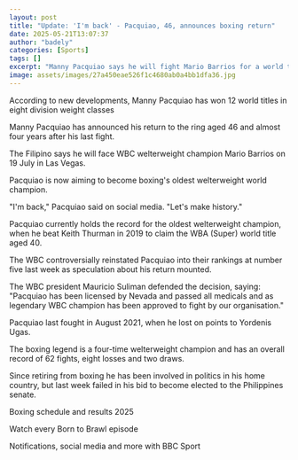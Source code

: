 ```yaml
---
layout: post
title: "Update: 'I'm back' - Pacquiao, 46, announces boxing return"
date: 2025-05-21T13:07:37
author: "badely"
categories: [Sports]
tags: []
excerpt: "Manny Pacquiao says he will fight Mario Barrios for a world title on 19 July in Las Vegas."
image: assets/images/27a450eae526f1c4680ab0a4bb1dfa36.jpg
---
```


According to new developments, Manny Pacquiao has won 12 world titles in eight division weight classes

Manny Pacquiao has announced his return to the ring aged 46 and almost four years after his last fight.

The Filipino says he will face WBC welterweight champion Mario Barrios on 19 July in Las Vegas.

Pacquiao is now aiming to become boxing's oldest welterweight world champion.

"I'm back," Pacquiao said on social media. "Let's make history."

Pacquiao currently holds the record for the oldest welterweight champion, when he beat Keith Thurman in 2019 to claim the WBA (Super) world title aged 40.

The WBC controversially reinstated Pacquiao into their rankings at number five last week as speculation about his return mounted.

The WBC president Mauricio Suliman defended the decision, saying: "Pacquiao has been licensed by Nevada and passed all medicals and as legendary WBC champion has been approved to fight by our organisation."

Pacquiao last fought in August 2021, when he lost on points to Yordenis Ugas.

The boxing legend is a four-time welterweight champion and has an overall record of 62 fights, eight losses and two draws.

Since retiring from boxing he has been involved in politics in his home country, but last week failed in his bid to become elected to the Philippines senate. 

Boxing schedule and results 2025

Watch every Born to Brawl episode

Notifications, social media and more with BBC Sport

